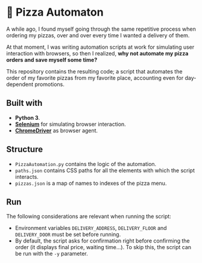 # :pizza: Pizza Automaton

A while ago, I found myself going through the same repetitive process when ordering my pizzas, over and over every time I wanted a delivery of them.

At that moment, I was writing automation scripts at work for simulating user interaction with browsers, so then I realized, **why not automate my pizza orders and save myself some time?**

This repository contains the resulting code; a script that automates the order of my favorite pizzas from my favorite place, accounting even for day-dependent promotions.

## Built with

- **Python 3**.
- [**Selenium**](https://www.seleniumhq.org/) for simulating browser interaction.
- [**ChromeDriver**](http://chromedriver.chromium.org/) as browser agent.

## Structure

- `PizzaAutomation.py` contains the logic of the automation.
- `paths.json` contains CSS paths for all the elements with which the script interacts.
- `pizzas.json` is a map of names to indexes of the pizza menu.

## Run

The following considerations are relevant when running the script:

- Environment variables `DELIVERY_ADDRESS`, `DELIVERY_FLOOR` and `DELIVERY_DOOR` must be set before running.
- By default, the script asks for confirmation right before confirming the order (it displays final price, waiting time...). To skip this,  the script can be run with the `-y` parameter.